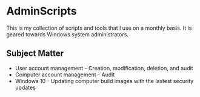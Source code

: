 # AdminScripts
This is my collection of scripts and tools that I use on a monthly basis.  It is geared towards Windows system administrators.

## Subject Matter
* User account management - Creation, modification, deletion, and audit
* Computer account management - Audit
* Windows 10 - Updating computer build images with the lastest security updates
